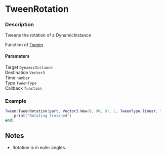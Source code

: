 # TweenRotation
### Description
Tweens the rotation of a DynamicInstance

Function of [Tween](../../)

#### Parameters
Target `DynamicInstance`  
Destination `Vector3`  
Time `number`  
Type `TweenType`  
Callback `function`

### Example
```lua
Tween:TweenRotation(part, Vector3.New(0, 90, 0), 1, TweenType.linear, function() 
    print("Rotating finished")
end)
```

## Notes
- Rotation is in euler angles.
